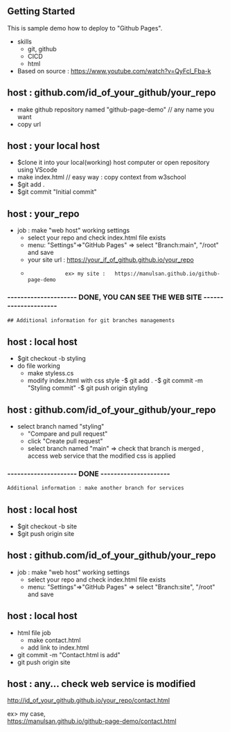 ## Getting Started
This is sample demo how to deploy to "Github Pages". 
 - skills
    - git, github
    - CICD
    - html
  - Based on source : https://www.youtube.com/watch?v=QyFcl_Fba-k
  
## host : github.com/id_of_your_github/your_repo
  - make github repository named "github-page-demo"  // any name you want
  - copy url 

## host : your local host
  - $clone it into your local(working) host computer  or open repository using VScode 
  - make index.html   // easy way  : copy context from w3school
  - $git add .
  - $git commit "Initial commit"


## host : your_repo
- job : make "web host" working settings
  - select your repo and check index.html file exists
  - menu: "Settings"=>"GitHub Pages" =>
       select "Branch:main", "/root" and save 
  - your site url : https://your_if_of_github.github.io/your_repo
  -                 ex> my site :   https://manulsan.github.io/github-page-demo

### --------------------- DONE, YOU CAN SEE THE WEB SITE ---------------------

```html
## Additional information for git branches managements
```
## host : local host
  - $git checkout -b styling
  - do file working
    - make styless.cs
    - modify index.html with css style
  -$ git add .
  -$ git commit -m "Styling commit"
  -$ git push origin styling

## host : github.com/id_of_your_github/your_repo
- select branch named "styling"
  - "Compare and pull request"
  - click "Create pull request"
  - select branch named "main"
    => check that branch is merged , access web service that the modified css is applied
### --------------------- DONE ---------------------

```html
Additional information : make another branch for services
```
## host : local host
  - $git checkout -b site
  - $git push origin site

## host : github.com/id_of_your_github/your_repo
 - job : make "web host" working settings
   - select your repo and check index.html file exists
   - menu: "Settings"=>"GitHub Pages" =>
       select "Branch:site", "/root" and save 

## host : local host
  - html file job
    - make contact.html
    - add link to index.html
  - git commit -m "Contact.html is add"
  - git push origin site

## host : any... check web service is modified        
   http://id_of_your_github.github.io/your_repo/contact.html
   
   ex> my case,    
     https://manulsan.github.io/github-page-demo/contact.html
